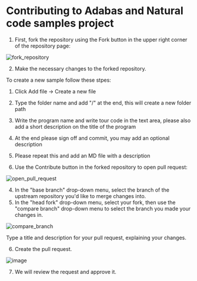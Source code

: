 # Contributing to Adabas and Natural code samples project

1.	First, fork the repository using the Fork button in the upper right corner of the repository page: 
 
![fork_repository](https://user-images.githubusercontent.com/23717841/203792956-15cfdb36-75c8-49a0-9bd0-d025bee6c95f.png)

2.	Make the necessary changes to the forked repository. 

To create a new sample follow these stpes: 
 1. Click Add file -> Create a new file 

 2. Type the folder name and add "/" at the end, this will create a new folder path 

 3. Write the program name and write tour code in the text area, please also add a short description on the title of the program  

 4. At the end please sign off and commit, you may add an optional description

 5. Please repeat this and add an MD file with a description

 4.	Use the Contribute button in the forked repository to open pull request: 

![open_pull_request](https://user-images.githubusercontent.com/23717841/203793171-57bede94-b426-4a49-a3d9-76fddacb8450.png)
 
4.	In the "base branch" drop-down menu, select the branch of the upstream repository you'd like to merge changes into.  
5.	In the "head fork" drop-down menu, select your fork, then use the "compare branch" drop-down menu to select the branch you made your changes in. 

![compare_branch](https://user-images.githubusercontent.com/23717841/203793292-2fae215d-652a-4b8b-91b4-f53d77b52ed1.png)

Type a title and description for your pull request, explaining your changes. 
 
6.	Create the pull request.

![image](https://user-images.githubusercontent.com/23717841/203793900-0195f58e-43f5-42c6-b032-87e2bee0918d.png)
  
7.	We will review the request and approve it. 



